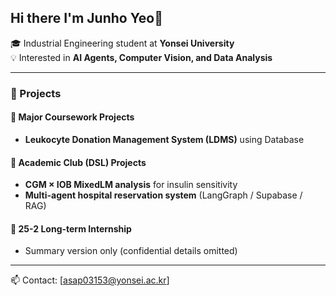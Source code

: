 
<!--
**junho-create/junho-create** is a ✨ _special_ ✨ repository because its `README.md` (this file) appears on your GitHub profile.

Here are some ideas to get you started:

- 🔭 I’m currently working on ...
- 🌱 I’m currently learning ...
- 👯 I’m looking to collaborate on ...
- 🤔 I’m looking for help with ...
- 💬 Ask me about ...
- 📫 How to reach me: ...
- 😄 Pronouns: ...
- ⚡ Fun fact: ...
-->
## Hi there I'm Junho Yeo👋
🎓 Industrial Engineering student at **Yonsei University**  
💡 Interested in **AI Agents, Computer Vision, and Data Analysis**  

---

### 🧩 Projects
#### 🧪 Major Coursework Projects  
- **Leukocyte Donation Management System (LDMS)** using Database  
#### 🧠 Academic Club (DSL) Projects  
- **CGM × IOB MixedLM analysis** for insulin sensitivity  
- **Multi-agent hospital reservation system** (LangGraph / Supabase / RAG)  
#### 💼 25-2 Long-term Internship  
- Summary version only (confidential details omitted)

---

📫 Contact: [asap03153@yonsei.ac.kr] 
